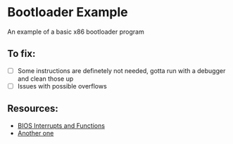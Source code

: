 
# Bootloader Example

An example of a basic x86 bootloader program

## To fix:
- [ ] Some instructions are definetely not needed, gotta run with a debugger and clean those up
- [ ] Issues with possible overflows

## Resources:
- [BIOS Interrupts and Functions](https://jyywiki.cn/pages/OS/manuals/BIOS-interrupts.pdf)
- [Another one](https://www.liquisearch.com/bios_interrupt_call/interrupt_table)
